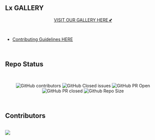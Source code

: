 ## Lx GALLERY

<div align="center">

[VISIT OUR GALLERY HERE 💕](https://avinash201199.github.io/Lx-Gallery/) </div>

<br>

- [Contributing Guidelines HERE](https://github.com/avinash201199/My-Gallery-4u/blob/master/Guidelines.md)
<br>

## Repo Status 

<br>

<div align="center">

![GitHub contributors](https://img.shields.io/github/contributors/0AIB/Lx-Gallery?style=for-the-badge&color=blue)
![GitHub Closed issues](https://img.shields.io/github/issues-closed-raw/avinash201199/Lx-Gallery?style=for-the-badge&color=brightgreen)
![GitHub PR Open](https://img.shields.io/github/issues-pr/avinash201199/Lx-Gallery?style=for-the-badge&color=aqua)
![GitHub PR closed](https://img.shields.io/github/issues-pr-closed-raw/0AIB/Lx-Gallery?style=for-the-badge&color=blue)
![Github Repo Size](https://img.shields.io/github/repo-size/0AIB/Lx-Gallery?style=for-the-badge&color=aqua)


</div>
<br>

## Contributors

<br>

<a href="https://github.com/0AIB/Lx-Gallery/graphs/contributors">
  <img src="https://contrib.rocks/image?repo=avinash201199/My-Gallery-4u" />
</a>
<br>
<br>

